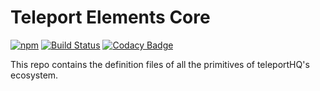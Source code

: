 # Teleport Elements Core

[![npm](https://img.shields.io/npm/v/@teleporthq/teleport-elements-core.svg)](https://github.com/teleporthq/teleport-elements-core)
[![Build Status](https://travis-ci.com/teleporthq/teleport-elements-core.svg?branch=master)](https://travis-ci.com/teleporthq/teleport-elements-core)
[![Codacy Badge](https://api.codacy.com/project/badge/Grade/07da3e1c8540474d8e1c2adaaedefc66)](https://www.codacy.com/app/Utwo/teleport-elements-core?utm_source=github.com&amp;utm_medium=referral&amp;utm_content=teleporthq/teleport-elements-core&amp;utm_campaign=Badge_Grade)

This repo contains the definition files of all the primitives of teleportHQ's ecosystem.